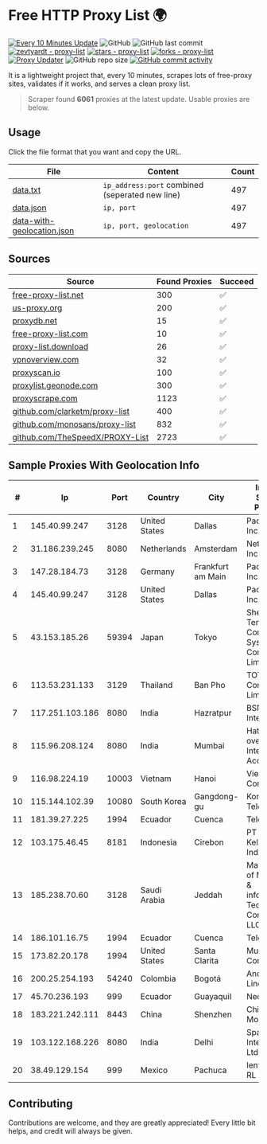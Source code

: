 
# Free HTTP Proxy List 🌍

[![Every 10 Minutes Update](https://github.com/mertguvencli/http-proxy-list/actions/workflows/main.yml/badge.svg?branch=main)](https://github.com/mertguvencli/http-proxy-list/actions/workflows/main.yml)
![GitHub](https://img.shields.io/github/license/mertguvencli/http-proxy-list)
![GitHub last commit](https://img.shields.io/github/last-commit/mertguvencli/http-proxy-list)
[![zevtyardt - proxy-list](https://img.shields.io/static/v1?label=zevtyardt&message=proxy-list&color=blue&logo=github)](https://github.com/zevtyardt/proxy-list "Go to GitHub repo")
[![stars - proxy-list](https://img.shields.io/github/stars/zevtyardt/proxy-list?style=social)](https://github.com/zevtyardt/proxy-list)
[![forks - proxy-list](https://img.shields.io/github/forks/zevtyardt/proxy-list?style=social)](https://github.com/zevtyardt/proxy-list)
[![Proxy Updater](https://github.com/zevtyardt/proxy-list/workflows/Proxy%20Updater/badge.svg)](https://github.com/zevtyardt/proxy-list/actions?query=workflow:"Proxy+Updater")
![GitHub repo size](https://img.shields.io/github/repo-size/zevtyardt/proxy-list)
[![GitHub commit activity](https://img.shields.io/github/commit-activity/m/zevtyardt/proxy-list?logo=commits)](https://github.com/zevtyardt/proxy-list/commits/main)

It is a lightweight project that, every 10 minutes, scrapes lots of free-proxy sites, validates if it works, and serves a clean proxy list.

> Scraper found **6061** proxies at the latest update. Usable proxies are below.

## Usage

Click the file format that you want and copy the URL.

|File|Content|Count|
|----|-------|-----|
|[data.txt](https://raw.githubusercontent.com/mertguvencli/http-proxy-list/main/proxy-list/data.txt)|`ip_address:port` combined (seperated new line)|497|
|[data.json](https://raw.githubusercontent.com/mertguvencli/http-proxy-list/main/proxy-list/data.json)|`ip, port`|497|
|[data-with-geolocation.json](https://raw.githubusercontent.com/mertguvencli/http-proxy-list/main/proxy-list/data-with-geolocation.json)|`ip, port, geolocation`|497|

## Sources

|Source|Found Proxies|Succeed|
|------|-------------|-------|
|[free-proxy-list.net](https://free-proxy-list.net)|300|✅|
|[us-proxy.org](https://www.us-proxy.org)|200|✅|
|[proxydb.net](http://proxydb.net)|15|✅|
|[free-proxy-list.com](https://free-proxy-list.com/?page=&port=&type%5B%5D=http&type%5B%5D=https&up_time=0&search=Search)|10|✅|
|[proxy-list.download](https://www.proxy-list.download/HTTP)|26|✅|
|[vpnoverview.com](https://vpnoverview.com/privacy/anonymous-browsing/free-proxy-servers)|32|✅|
|[proxyscan.io](https://www.proxyscan.io)|100|✅|
|[proxylist.geonode.com](https://proxylist.geonode.com/api/proxy-list?limit=300&page=1&sort_by=lastChecked&sort_type=desc&protocols=http,https)|300|✅|
|[proxyscrape.com](https://api.proxyscrape.com/v2/?request=displayproxies&protocol=http&timeout=10000&country=all&ssl=all&anonymity=all)|1123|✅|
|[github.com/clarketm/proxy-list](https://raw.githubusercontent.com/clarketm/proxy-list/master/proxy-list-raw.txt)|400|✅|
|[github.com/monosans/proxy-list](https://raw.githubusercontent.com/monosans/proxy-list/main/proxies/http.txt)|832|✅|
|[github.com/TheSpeedX/PROXY-List](https://raw.githubusercontent.com/TheSpeedX/PROXY-List/master/http.txt)|2723|✅|


## Sample Proxies With Geolocation Info

|#|Ip|Port|Country|City|Internet Service Provider|
|-|--|----|-------|----|-------------------------|
|1|145.40.99.247|3128|United States|Dallas|Packet Host, Inc.|
|2|31.186.239.245|8080|Netherlands|Amsterdam|NetSkope Inc|
|3|147.28.184.73|3128|Germany|Frankfurt am Main|Packet Host, Inc.|
|4|145.40.99.247|3128|United States|Dallas|Packet Host, Inc.|
|5|43.153.185.26|59394|Japan|Tokyo|Shenzhen Tencent Computer Systems Company Limited|
|6|113.53.231.133|3129|Thailand|Ban Pho|TOT Public Company Limited|
|7|117.251.103.186|8080|India|Hazratpur|BSNL Internet|
|8|115.96.208.124|8080|India|Mumbai|Hathway IP over Cable Internet Access|
|9|116.98.224.19|10003|Vietnam|Hanoi|Viettel Corporation|
|10|115.144.102.39|10080|South Korea|Gangdong-gu|Korea Telecom|
|11|181.39.27.225|1994|Ecuador|Cuenca|Telconet S.A|
|12|103.175.46.45|8181|Indonesia|Cirebon|PT Internet Keluarga Indonesia|
|13|185.238.70.60|3128|Saudi Arabia|Jeddah|Maintenance of Network & information Technology Company LLC|
|14|186.101.16.75|1994|Ecuador|Cuenca|Telconet S.A|
|15|173.82.20.178|1994|United States|Santa Clarita|Multacom Corporation|
|16|200.25.254.193|54240|Colombia|Bogotá|Andinet ON Line|
|17|45.70.236.193|999|Ecuador|Guayaquil|Nedetel S.A.|
|18|183.221.242.111|8443|China|Shenzhen|China Mobile|
|19|103.122.168.226|8080|India|Delhi|Spacetrade Internet Pvt Ltd|
|20|38.49.129.154|999|Mexico|Pachuca|Ientc S De RL De CV|



## Contributing

Contributions are welcome, and they are greatly appreciated! Every
little bit helps, and credit will always be given.

